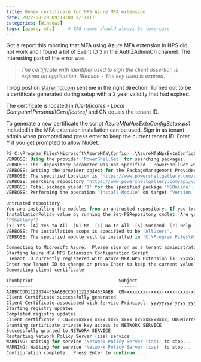 ```yaml
---
title: Renew certificate for NPS Azure MFA extension
date: 2022-08-29 09:19:00 +/-TTTT
categories: [Windows]
tags: [azure, mfa]     # TAG names should always be lowercase
---
```


Got a report this morning that MFA using Azure MFA extension in NPS did not work and I found a lot of Event ID 3 in the AuthZAdminCh channel. The interesting part of the error was 

>*The certificate with identifier used to sign the client assertion is expired on application. [Reason - The key used is expired*.

I blog post on [starwind.com](https://www.starwindsoftware.com/blog/transition-a-highly-available-rd-gateway-to-use-the-nps-extension-for-azure-mfa-phase-2) sent me in the right direction. Turned out to be a certificate generated during setup with a 2 year validity that had expired. 

The certificate is located in *[Certificates - Local Computer\Personal\Certificates]* and CN equals the tenant ID.

To generate a new certificate the script *AzureMfaNpsExtnConfigSetup.ps1* included in the MFA extension installation can be used. Sign in as tenant admin when prompted and press enter to keep the current tenant ID. Enter Y if you get prompted to allow NuGet.

```powershell
PS C:\Program Files\Microsoft\AzureMfa\Config> .\AzureMfaNpsExtnConfigSetup.ps1
VERBOSE: Using the provider 'PowerShellGet' for searching packages.
VERBOSE: The -Repository parameter was not specified.  PowerShellGet will use all of the registered repositories.
VERBOSE: Getting the provider object for the PackageManagement Provider 'NuGet'.
VERBOSE: The specified Location is 'https://www.powershellgallery.com/api/v2' and PackageManagementProvider is 'NuGet'.
VERBOSE: Searching repository 'https://www.powershellgallery.com/api/v2/FindPackagesById()?id='MSOnline'' for ''.
VERBOSE: Total package yield:'1' for the specified package 'MSOnline'.
VERBOSE: Performing the operation "Install-Module" on target "Version '1.1.183.66' of module 'MSOnline'".

Untrusted repository
You are installing the modules from an untrusted repository. If you trust this repository, change its
InstallationPolicy value by running the Set-PSRepository cmdlet. Are you sure you want to install the modules from
'PSGallery'?
[Y] Yes  [A] Yes to All  [N] No  [L] No to All  [S] Suspend  [?] Help (default is "N"): y
VERBOSE: The installation scope is specified to be 'AllUsers'.
VERBOSE: The specified module will be installed in 'C:\Program Files\WindowsPowerShell\Modules'.

Connecting to Microsoft Azure.  Please sign on as a tenant administrator.
Starting Azure MFA NPS Extension Configuration Script
 Tenant ID currently registered with Azure MFA NPS Extension is: xxxxxxxx-xxxx-xxxx-xxxx-xxxxxxxxxxxx
Enter new Tenant ID to change or press Enter to keep the current value:
Generating client certificate

Thumbprint                                Subject
----------                                -------
AABBCCDD1122334455AABBCCDD1122334455AABB  CN=xxxxxxxx-xxxx-xxxx-xxxx-xxxxxxxxxxxx, OU=Microsoft NPS Extension
Client Certificate successfully generated
Client Certificate associated with Service Principal: yyyyyyyy-yyyy-yyyy-yyyy-yyyyyyyyyyyy
Starting registry updates
Completed registry updates
Client certificate : CN=xxxxxxxx-xxxx-xxxx-xxxx-xxxxxxxxxxxx, OU=Microsoft NPS Extension successfully associated with Azure MFA NPS Extension for Tenant ID: xxxxxxxx-xxxx-xxxx-xxxx-xxxxxxxxxxxx
Granting certificate private key access to NETWORK SERVICE
Successfully granted to NETWORK SERVICE
Restarting Network Policy Server (ias) service
WARNING: Waiting for service 'Network Policy Server (ias)' to stop...
WARNING: Waiting for service 'Network Policy Server (ias)' to stop...
Configuration complete.  Press Enter to continue...:
```


